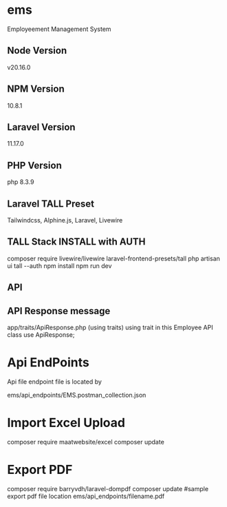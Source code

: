 # ems
Employeement Management System

## Node Version
v20.16.0
## NPM Version
10.8.1
## Laravel Version
11.17.0
## PHP Version
php 8.3.9
## Laravel TALL Preset
Tailwindcss,
Alphine.js,
Laravel,
Livewire
## TALL Stack INSTALL with AUTH
composer require livewire/livewire laravel-frontend-presets/tall
php artisan ui tall --auth
npm install
npm run dev
## API
## API Response message
app/traits/ApiResponse.php (using traits)
using trait in this Employee API class
  use ApiResponse;

# Api EndPoints

Api file endpoint file is located by 

ems/api_endpoints/EMS.postman_collection.json

# Import Excel Upload

composer require maatwebsite/excel
composer update

# Export PDF

composer require barryvdh/laravel-dompdf
composer update
#sample export pdf file location
ems/api_endpoints/filename.pdf




